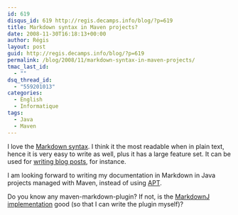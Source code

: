 ```yaml
---
id: 619
disqus_id: 619 http://regis.decamps.info/blog/?p=619
title: Markdown syntax in Maven projects?
date: 2008-11-30T16:18:13+00:00
author: Régis
layout: post
guid: http://regis.decamps.info/blog/?p=619
permalink: /blog/2008/11/markdown-syntax-in-maven-projects/
tmac_last_id:
  - ""
dsq_thread_id:
  - "559201013"
categories:
  - English
  - Informatique
tags:
  - Java
  - Maven
---
```

I love the [Markdown syntax](http://daringfireball.net/projects/markdown/). I think it the most readable when in plain text, hence it is very easy to write as well, plus it has a large feature set. It can be used for [writing blog posts](http://blogs.sonatype.com/people/jvanzyl/2008/10/19/blogging-in-markdown-with-embedded-code-syntax-highlighting/), for instance.

I am looking forward to writing my documentation in Markdown in Java projects managed with Maven, instead of using [APT](http://maven.apache.org/doxia/references/apt-format.html).

Do you know any maven-markdown-plugin? If not, is the [MarkdownJ implementation](https://sourceforge.net/projects/markdownj/) good (so that I can write the plugin myself)?
